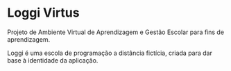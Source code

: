 # Loggi Virtus

Projeto de Ambiente Virtual de Aprendizagem e Gestão Escolar para fins de aprendizagem.

Loggi é uma escola de programação a distância fictícia, criada para dar base à identidade da aplicação.
